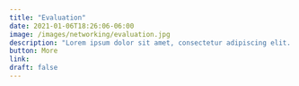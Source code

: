 ```yaml
---
title: "Evaluation"
date: 2021-01-06T18:26:06-06:00
image: /images/networking/evaluation.jpg
description: "Lorem ipsum dolor sit amet, consectetur adipiscing elit. Sed gravida vestibulum diam vel ultricies. In semper, orci quis fringilla aliquet, nulla magna fringilla orci, eget lacinia ex augue sed lectus."
button: More
link: 
draft: false
---
```



